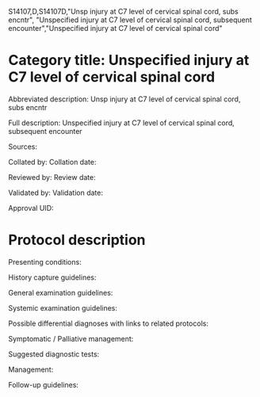 S14107,D,S14107D,"Unsp injury at C7 level of cervical spinal cord, subs encntr", "Unspecified injury at C7 level of cervical spinal cord, subsequent encounter","Unspecified injury at C7 level of cervical spinal cord"
# Category title: Unspecified injury at C7 level of cervical spinal cord

Abbreviated description: Unsp injury at C7 level of cervical spinal cord, subs encntr

Full description: Unspecified injury at C7 level of cervical spinal cord, subsequent encounter

Sources:

Collated by:
Collation date:

Reviewed by:
Review date:

Validated by:
Validation date:

Approval UID:

# Protocol description

Presenting conditions:

History capture guidelines:

General examination guidelines:

Systemic examination guidelines:

Possible differential diagnoses with links to related protocols:

Symptomatic / Palliative management:

Suggested diagnostic tests:

Management:

Follow-up guidelines:
